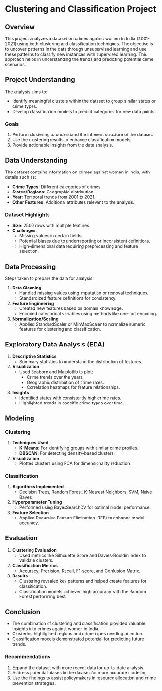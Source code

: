 # Clustering and Classification Project

## Overview
This project analyzes a dataset on crimes against women in India (2001-2021) using both clustering and classification techniques. The objective is to uncover patterns in the data through unsupervised learning and use these patterns to classify new instances with supervised learning. This approach helps in understanding the trends and predicting potential crime scenarios.

## Project Understanding
The analysis aims to:
- Identify meaningful clusters within the dataset to group similar states or crime types.
- Develop classification models to predict categories for new data points.

### Goals
1. Perform clustering to understand the inherent structure of the dataset.
2. Use the clustering results to enhance classification models.
3. Provide actionable insights from the data analysis.

## Data Understanding
The dataset contains information on crimes against women in India, with details such as:
- **Crime Types**: Different categories of crimes.
- **States/Regions**: Geographic distribution.
- **Year**: Temporal trends from 2001 to 2021.
- **Other Features**: Additional attributes relevant to the analysis.

### Dataset Highlights
- **Size**: 2500 rows with multiple features.
- **Challenges**:
  - Missing values in certain fields.
  - Potential biases due to underreporting or inconsistent definitions.
  - High-dimensional data requiring preprocessing and feature selection.

## Data Processing
Steps taken to prepare the data for analysis:
1. **Data Cleaning**
   - Handled missing values using imputation or removal techniques.
   - Standardized feature definitions for consistency.
2. **Feature Engineering**
   - Created new features based on domain knowledge.
   - Encoded categorical variables using methods like one-hot encoding.
3. **Normalization/Scaling**
   - Applied StandardScaler or MinMaxScaler to normalize numeric features for clustering and classification.

## Exploratory Data Analysis (EDA)
1. **Descriptive Statistics**
   - Summary statistics to understand the distribution of features.
2. **Visualization**
   - Used Seaborn and Matplotlib to plot:
     - Crime trends over the years.
     - Geographic distribution of crime rates.
     - Correlation heatmaps for feature relationships.
3. **Insights**
   - Identified states with consistently high crime rates.
   - Highlighted trends in specific crime types over time.

## Modeling
### Clustering
1. **Techniques Used**
   - **K-Means**: For identifying groups with similar crime profiles.
   - **DBSCAN**: For detecting density-based clusters.
2. **Visualization**
   - Plotted clusters using PCA for dimensionality reduction.

### Classification
1. **Algorithms Implemented**
   - Decision Trees, Random Forest, K-Nearest Neighbors, SVM, Naive Bayes.
2. **Hyperparameter Tuning**
   - Performed using BayesSearchCV for optimal model performance.
3. **Feature Selection**
   - Applied Recursive Feature Elimination (RFE) to enhance model accuracy.

## Evaluation
1. **Clustering Evaluation**
   - Used metrics like Silhouette Score and Davies-Bouldin Index to validate clusters.
2. **Classification Metrics**
   - Accuracy, Precision, Recall, F1-score, and Confusion Matrix.
3. **Results**
   - Clustering revealed key patterns and helped create features for classification.
   - Classification models achieved high accuracy with the Random Forest performing best.

## Conclusion
- The combination of clustering and classification provided valuable insights into crimes against women in India.
- Clustering highlighted regions and crime types needing attention.
- Classification models demonstrated potential for predicting future trends.

### Recommendations
1. Expand the dataset with more recent data for up-to-date analysis.
2. Address potential biases in the dataset for more accurate modeling.
3. Use the findings to assist policymakers in resource allocation and crime prevention strategies.


